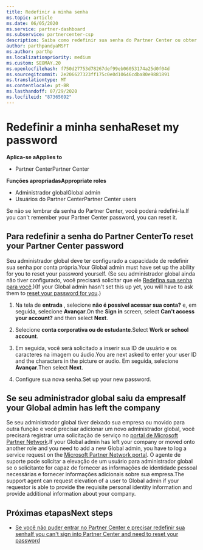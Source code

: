 ```yaml
---
title: Redefinir a minha senha
ms.topic: article
ms.date: 06/05/2020
ms.service: partner-dashboard
ms.subservice: partnercenter-csp
description: Saiba como redefinir sua senha do Partner Center ou obter ajuda do administrador global da sua empresa. Além disso, saiba como adicionar um novo administrador global do Partner Center.
author: parthpandyaMSFT
ms.author: parthp
ms.localizationpriority: medium
ms.custom: SEOMAY.20
ms.openlocfilehash: f750d27753d78267def99eb06053174a25d0f04d
ms.sourcegitcommit: 2e206627323ff175c0e0d10646cdba80e9881891
ms.translationtype: MT
ms.contentlocale: pt-BR
ms.lasthandoff: 07/29/2020
ms.locfileid: "87365692"
---
```

# <a name="reset-my-password"></a><span data-ttu-id="83f3b-103">Redefinir a minha senha</span><span class="sxs-lookup"><span data-stu-id="83f3b-103">Reset my password</span></span>

<span data-ttu-id="83f3b-104">**Aplica-se a**</span><span class="sxs-lookup"><span data-stu-id="83f3b-104">**Applies to**</span></span>

- <span data-ttu-id="83f3b-105">Partner Center</span><span class="sxs-lookup"><span data-stu-id="83f3b-105">Partner Center</span></span>
 
<span data-ttu-id="83f3b-106">**Funções apropriadas**</span><span class="sxs-lookup"><span data-stu-id="83f3b-106">**Appropriate roles**</span></span>

- <span data-ttu-id="83f3b-107">Administrador global</span><span class="sxs-lookup"><span data-stu-id="83f3b-107">Global admin</span></span>
- <span data-ttu-id="83f3b-108">Usuários do Partner Center</span><span class="sxs-lookup"><span data-stu-id="83f3b-108">Partner Center users</span></span>


<span data-ttu-id="83f3b-109">Se não se lembrar da senha do Partner Center, você poderá redefini-la.</span><span class="sxs-lookup"><span data-stu-id="83f3b-109">If you can't remember your Partner Center password, you can reset it.</span></span>

## <a name="to-reset-your-partner-center-password"></a><span data-ttu-id="83f3b-110">Para redefinir a senha do Partner Center</span><span class="sxs-lookup"><span data-stu-id="83f3b-110">To reset your Partner Center password</span></span>

<span data-ttu-id="83f3b-111">Seu administrador global deve ter configurado a capacidade de redefinir sua senha por conta própria.</span><span class="sxs-lookup"><span data-stu-id="83f3b-111">Your Global admin must have set up the ability for you to reset your password yourself.</span></span> <span data-ttu-id="83f3b-112">(Se seu administrador global ainda não tiver configurado, você precisará solicitar que ele [Redefina sua senha para você](reset-a-user-password.md).)</span><span class="sxs-lookup"><span data-stu-id="83f3b-112">(If your Global admin hasn't set this up yet, you will have to ask them to [reset your password for you](reset-a-user-password.md).)</span></span>

1. <span data-ttu-id="83f3b-113">Na tela de **entrada** , selecione **não é possível acessar sua conta?** e, em seguida, selecione **Avançar**.</span><span class="sxs-lookup"><span data-stu-id="83f3b-113">On the **Sign in** screen, select **Can't access your account?** and then select **Next**.</span></span>

2. <span data-ttu-id="83f3b-114">Selecione **conta corporativa ou de estudante**.</span><span class="sxs-lookup"><span data-stu-id="83f3b-114">Select **Work or school account**.</span></span>

3. <span data-ttu-id="83f3b-115">Em seguida, você será solicitado a inserir sua ID de usuário e os caracteres na imagem ou áudio.</span><span class="sxs-lookup"><span data-stu-id="83f3b-115">You are next asked to enter your user ID and the characters in the picture or audio.</span></span> <span data-ttu-id="83f3b-116">Em seguida, selecione **Avançar**.</span><span class="sxs-lookup"><span data-stu-id="83f3b-116">Then select **Next**.</span></span>

4. <span data-ttu-id="83f3b-117">Configure sua nova senha.</span><span class="sxs-lookup"><span data-stu-id="83f3b-117">Set up your new password.</span></span>

## <a name="if-your-global-admin-has-left-the-company"></a><span data-ttu-id="83f3b-118">Se seu administrador global saiu da empresa</span><span class="sxs-lookup"><span data-stu-id="83f3b-118">If your Global admin has left the company</span></span>

<span data-ttu-id="83f3b-119">Se seu administrador global tiver deixado sua empresa ou movido para outra função e você precisar adicionar um novo administrador global, você precisará registrar uma solicitação de serviço no [portal de Microsoft Partner Network](https://partner.microsoft.com/commercial#/).</span><span class="sxs-lookup"><span data-stu-id="83f3b-119">If your Global admin has left your company or moved onto another role and you need to add a new Global admin, you have to log a service request on the [Microsoft Partner Network portal](https://partner.microsoft.com/commercial#/).</span></span> <span data-ttu-id="83f3b-120">O agente de suporte pode solicitar a elevação de um usuário para administrador global se o solicitante for capaz de fornecer as informações de identidade pessoal necessárias e fornecer informações adicionais sobre sua empresa.</span><span class="sxs-lookup"><span data-stu-id="83f3b-120">The support agent can request elevation of a user to Global admin if your requestor is able to provide the requisite personal identity information and provide additional information about your company.</span></span>

## <a name="next-steps"></a><span data-ttu-id="83f3b-121">Próximas etapas</span><span class="sxs-lookup"><span data-stu-id="83f3b-121">Next steps</span></span>

- [<span data-ttu-id="83f3b-122">Se você não puder entrar no Partner Center e precisar redefinir sua senha</span><span class="sxs-lookup"><span data-stu-id="83f3b-122">If you can't sign into Partner Center and need to reset your password</span></span>](unable-to-sign-in.md)